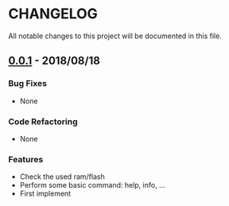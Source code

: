 # CHANGELOG

All notable changes to this project will be documented in this file.

## [0.0.1](https://github.com/nhivp/msp430-cli/releases/tag/0.0.1) - 2018/08/18

### Bug Fixes

* None

### Code Refactoring

* None

### Features

* Check the used ram/flash
* Perform some basic command: help, info, ...
* First implement